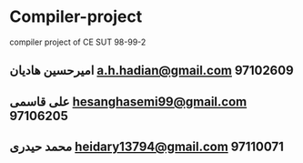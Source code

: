 # Compiler-project
compiler project of CE SUT 98-99-2

امیرحسین هادیان
a.h.hadian@gmail.com
97102609
----------------------
علی قاسمی
hesanghasemi99@gmail.com
97106205
----------------------
محمد حیدری
heidary13794@gmail.com
97110071
----------------------